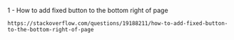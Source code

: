 1 - How to add fixed button to the bottom right of page

    https://stackoverflow.com/questions/19188211/how-to-add-fixed-button-to-the-bottom-right-of-page


